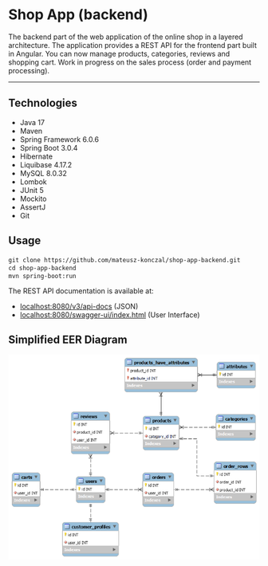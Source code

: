 # Shop App (backend)
The backend part of the web application of the online shop in a layered architecture. 
The application provides a REST API for the frontend part built in Angular. You can 
now manage products, categories, reviews and shopping cart. Work in progress on the 
sales process (order and payment processing).
- --
## Technologies
* Java 17
* Maven
* Spring Framework 6.0.6
* Spring Boot 3.0.4
* Hibernate
* Liquibase 4.17.2
* MySQL 8.0.32
* Lombok
* JUnit 5
* Mockito
* AssertJ
* Git

## Usage
```
git clone https://github.com/mateusz-konczal/shop-app-backend.git
cd shop-app-backend
mvn spring-boot:run
```
The REST API documentation is available at:
* [localhost:8080/v3/api-docs](http://localhost:8080/v3/api-docs) (JSON)
* [localhost:8080/swagger-ui/index.html](http://localhost:8080/swagger-ui/index.html) (User Interface)

## Simplified EER Diagram
![EER Diagram](https://github.com/mateusz-konczal/shop-app-backend/blob/master/readme/EER_Diagram.png?raw=true)
